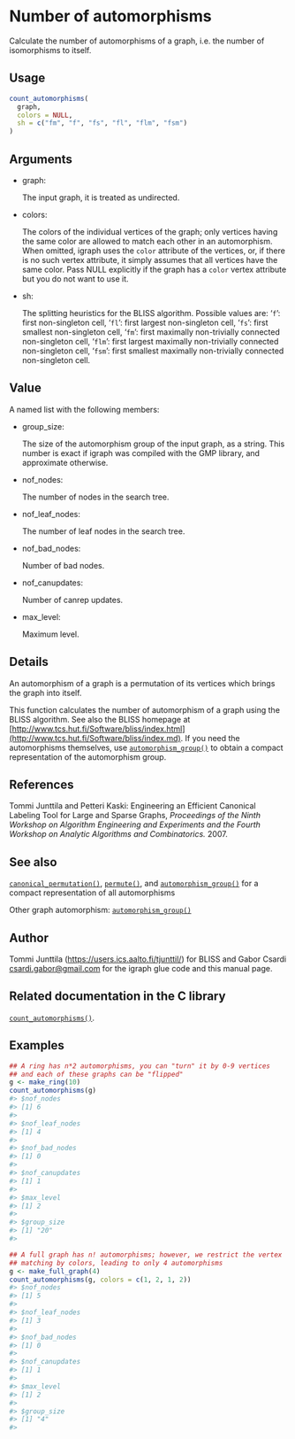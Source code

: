# Number of automorphisms

Calculate the number of automorphisms of a graph, i.e. the number of
isomorphisms to itself.

## Usage

``` r
count_automorphisms(
  graph,
  colors = NULL,
  sh = c("fm", "f", "fs", "fl", "flm", "fsm")
)
```

## Arguments

- graph:

  The input graph, it is treated as undirected.

- colors:

  The colors of the individual vertices of the graph; only vertices
  having the same color are allowed to match each other in an
  automorphism. When omitted, igraph uses the `color` attribute of the
  vertices, or, if there is no such vertex attribute, it simply assumes
  that all vertices have the same color. Pass NULL explicitly if the
  graph has a `color` vertex attribute but you do not want to use it.

- sh:

  The splitting heuristics for the BLISS algorithm. Possible values are:
  ‘`f`’: first non-singleton cell, ‘`fl`’: first largest non-singleton
  cell, ‘`fs`’: first smallest non-singleton cell, ‘`fm`’: first
  maximally non-trivially connected non-singleton cell, ‘`flm`’: first
  largest maximally non-trivially connected non-singleton cell, ‘`fsm`’:
  first smallest maximally non-trivially connected non-singleton cell.

## Value

A named list with the following members:

- group_size:

  The size of the automorphism group of the input graph, as a string.
  This number is exact if igraph was compiled with the GMP library, and
  approximate otherwise.

- nof_nodes:

  The number of nodes in the search tree.

- nof_leaf_nodes:

  The number of leaf nodes in the search tree.

- nof_bad_nodes:

  Number of bad nodes.

- nof_canupdates:

  Number of canrep updates.

- max_level:

  Maximum level.

## Details

An automorphism of a graph is a permutation of its vertices which brings
the graph into itself.

This function calculates the number of automorphism of a graph using the
BLISS algorithm. See also the BLISS homepage at
[http://www.tcs.hut.fi/Software/bliss/index.html](http://www.tcs.hut.fi/Software/bliss/index.md).
If you need the automorphisms themselves, use
[`automorphism_group()`](https://r.igraph.org/reference/automorphism_group.md)
to obtain a compact representation of the automorphism group.

## References

Tommi Junttila and Petteri Kaski: Engineering an Efficient Canonical
Labeling Tool for Large and Sparse Graphs, *Proceedings of the Ninth
Workshop on Algorithm Engineering and Experiments and the Fourth
Workshop on Analytic Algorithms and Combinatorics.* 2007.

## See also

[`canonical_permutation()`](https://r.igraph.org/reference/canonical_permutation.md),
[`permute()`](https://r.igraph.org/reference/permute.md), and
[`automorphism_group()`](https://r.igraph.org/reference/automorphism_group.md)
for a compact representation of all automorphisms

Other graph automorphism:
[`automorphism_group()`](https://r.igraph.org/reference/automorphism_group.md)

## Author

Tommi Junttila (<https://users.ics.aalto.fi/tjunttil/>) for BLISS and
Gabor Csardi <csardi.gabor@gmail.com> for the igraph glue code and this
manual page.

## Related documentation in the C library

[`count_automorphisms()`](https://igraph.org/c/html/0.10.17/igraph-Isomorphism.html#igraph_count_automorphisms).

## Examples

``` r
## A ring has n*2 automorphisms, you can "turn" it by 0-9 vertices
## and each of these graphs can be "flipped"
g <- make_ring(10)
count_automorphisms(g)
#> $nof_nodes
#> [1] 6
#> 
#> $nof_leaf_nodes
#> [1] 4
#> 
#> $nof_bad_nodes
#> [1] 0
#> 
#> $nof_canupdates
#> [1] 1
#> 
#> $max_level
#> [1] 2
#> 
#> $group_size
#> [1] "20"
#> 

## A full graph has n! automorphisms; however, we restrict the vertex
## matching by colors, leading to only 4 automorphisms
g <- make_full_graph(4)
count_automorphisms(g, colors = c(1, 2, 1, 2))
#> $nof_nodes
#> [1] 5
#> 
#> $nof_leaf_nodes
#> [1] 3
#> 
#> $nof_bad_nodes
#> [1] 0
#> 
#> $nof_canupdates
#> [1] 1
#> 
#> $max_level
#> [1] 2
#> 
#> $group_size
#> [1] "4"
#> 
```
